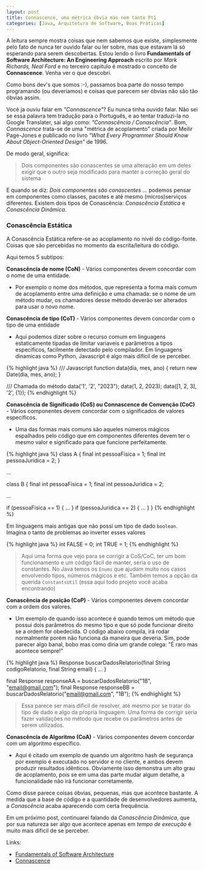 ```yaml
---
layout: post
title: Connascence, uma métrica óbvia mas nem tanto Pt1
categories: [Java, Arquitetura de Software, Boas Práticas]
---
```


A leitura sempre mostra coisas que nem sabemos que existe, simplesmente pelo fato de nunca ter ouvido falar ou ler sobre, mas que estavam lá só esperando para serem descobertas.
Estou lendo o livro **Fundamentals of Software Architecture: An Engineering Approach** escrito por *Mark Richards, Neal Ford* e no terceiro
capitulo é mostrado o conceito de **Connascence**. Venha ver o que descobri.

Como bons dev's que somos :-), passamos boa parte do nosso tempo programando (ou deveriamos) e coisas que parecem ser óbvias não são tão óbvias assim.

Você ja ouviu falar em *"Connascence"*? Eu nunca tinha ouvido falar. Não sei se essa palavra tem tradução para o Português,
e ao tentar traduzi-la no Google Translater, sai algo como: *"Connascência / Conascência"*.
Bom, *Connascence* trata-se de uma "métrica de acoplamento" criada por Meilir Page-Jones e publicado no livro *"What Every Programmer Should Know About
Object-Oriented Design"* de 1996.

De modo geral, significa:

> Dois componentes são conascentes se uma alteração em um deles exigir que o outro seja
> modificado para manter a correção geral do sistema

E quando se diz: *Dois componentes são conascentes ...* podemos pensar em componentes
como classes, pacotes e até mesmo (micros)serviços diferentes. Existem dois tipos de Conascência: *Conascência Estática* e *Conascência Dinâmica*.

### Conascência Estática
A Conascência Estática refere-se ao acoplamento no nivél do código-fonte. Coisas que são percebidas no momento da escrita/leitura do código.

Aqui temos 5 subtipos:

**Conascência de nome (CoN)** - Vários componentes devem concordar com o nome de uma entidade.
  - Por exemplo o nome dos métodos, que representa a forma mais comum de acoplamento entre uma definição e uma chamada: 
se o nome de um método mudar, os chamadores desse método deverão ser alterados para usar o novo nome. 


**Conascência de tipo (CoT)** - Vários componentes devem concordar com o tipo de uma entidade
  - Aqui podemos dizer sobre o recurso comum em linguagens estaticamente tipadas de limitar variaveis e parâmetros a tipos especificos, facilmente detectado 
pelo compilador. Em linguagens dinamicas como Python, Javascript é algo mais difícil de se perceber.

{% highlight java %}
/// Javascript
function data(dia, mes, ano) {
  return new Date(dia, mes, ano);
}

/// Chamada do método
data('1', '2', "2023");
data(1, 2, 2023);
data([1, 2, 3], '2', {1});
{% endhighlight %}

**Conascência de Significado (CoS) ou Connascence de Convenção (CoC)** - Vários componentes devem concordar com o
significados de valores especificos.
  - Uma das formas mais comuns são aqueles números mágicos espalhados pelo código que em componentes diferentes
devem ter o mesmo valor e significado para que funcione perfeitamente.

{% highlight java %}
class A {
  final int pessoaFisica = 1;
  final int pessoaJuridica = 2; 
}

...

class B {
  final int pessoaFisica = 1;
  final int pessoaJuridica = 2; 
  
  ... 
    
  if (pessoaFisica == 1) { ... }
  if (pessoaJuridica == 2) { ... }
}
{% endhighlight %}

Em linguagens mais antigas que não possi um tipo de dado ```boolean```. Imagina o tanto de problemas ao inverter esses valores

{% highlight java %}
int FALSE = 0;
int TRUE = 1;
{% endhighlight %}

  > Aqui uma forma que vejo para se corrigir a CoS/CoC, ter um bom funcionamento e um código fácil de manter, seria o uso de constantes. No Java temos os ```Enums``` que ajudam muito nos casos
envolvendo tipos, números mágicos e etc. Também temos a opção da querida ```ConstantsUtil``` (essa aqui todo projeto você acaba encontrando)


**Conascência de posição (CoP)** - Vários componentes devem concordar com a ordem dos valores.
  - Um exemplo de quando isso acontece é quando temos um método que possui dois parâmetros do mesmo tipo e que só
pode funcionar direito se a ordem for obedecida. O código abaixo compila, irá rodar normalmente porém não funciona da maneira que deveria.
  Sim, pode parecer algo banal, bobo mas como diria um grande colega: "É raro mas acontece sempre!"

{% highlight java %}
Response buscarDadosRelatorio(final String codigoRelatorio, final String email) { ... }

final Response responseAA = buscarDadosRelatorio("1B", "email@gmail.com");
final Response responseBB = buscarDadosRelatorio("email@gmail.com", "1B");
{% endhighlight %}

> Essa parece ser mais dificil de resolver, até mesmo por se tratar do tipo de dado e algo da pŕopria linguagem.
> Uma forma de corrigir seria fazer validações no método que recebe os parâmetros antes de serem utilizados.

**Conascência de Algoritmo (CoA)** - Vários componentes devem concordar com um algoritmo específico.
  - Aqui é citado um exemplo de quando um algoritmo hash de segurança por exemplo é executado no servidor e no cliente, e
ambos devem produzir resultados idênticos. Obviamente isso demonstra um alto grau de acoplamento, pois se em 
uma das parte mudar algum detalhe, a funcionalidade não irá funcionar corretamente.

Como disse parece coisas óbvias, pequenas, mas que acontece bastante. A medida que a base de código e
a quantidade de desenvolvedores aumenta, a *Conascência* acaba aparecendo com certa frequência.

Em um próximo post, continuarei falando da *Conascência Dinâmica*, que por sua natureza ser algo que 
acontece apenas em *tempo de execução* é muito mais dificil de se perceber.

Links:
- [Fundamentals of Software Architecture](https://fundamentalsofsoftwarearchitecture.com)
- [Connascence](https://connascence.io)
